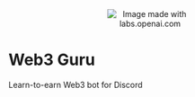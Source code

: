 <div align="center">
  <img src="https://imagizer.imageshack.com/img924/3604/4EqEe7.png" alt="Image made with labs.openai.com" style="max-width: 30%;"><br>
</div>

# Web3 Guru
Learn-to-earn Web3 bot for Discord
